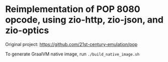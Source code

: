 # Reimplementation of POP 8080 opcode, using zio-http, zio-json, and zio-optics

Original project: https://github.com/21st-century-emulation/pop

To generate GraalVM native image, run `./build_native_image.sh`

